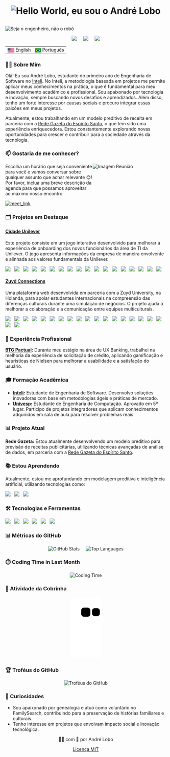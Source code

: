 <h1 align="center">
  <img src="**LINK_DO_BANNER_PERSONALIZADO**" alt="Hello World, eu sou o André Lobo" />
</h1>

## <h2 align="center">
  <img src="**LINK_DO_BANNER_CITACAO**" alt="Seja o engenheiro, não o robô" />
</h2>

<p align="center">
  <a href="https://www.linkedin.com/in/andre-lobo-dev/"><img src="https://img.shields.io/badge/linkedin-%230077B5.svg?&style=for-the-badge&logo=linkedin&logoColor=white" /></a>&nbsp;&nbsp;&nbsp;&nbsp;
  <a href="mailto:andre.paula@sou.inteli.edu.br"><img src="https://img.shields.io/badge/gmail-%23D14836.svg?&style=for-the-badge&logo=gmail&logoColor=white" /></a>&nbsp;&nbsp;&nbsp;&nbsp;
  <a href="https://github.com/AndreLobo1"><img src="https://img.shields.io/badge/github-%23121011.svg?&style=for-the-badge&logo=github&logoColor=white" /></a>
</p>

<table align="center">
  <tr>
    <td align="center"><a href="README.md"><img src="images/image (1).png" height="13" style="vertical-align:middle"> English</a></td>
    <td align="center"><a href="README_pt.md"><img src="images/image.png" height="13" style="vertical-align:middle"> Português</a></td>
  </tr>
</table>

### 🧑‍💻 Sobre Mim

Olá! Eu sou André Lobo, estudante do primeiro ano de Engenharia de Software no [Inteli](https://www.inteli.edu.br/). No Inteli, a metodologia baseada em projetos me permite aplicar meus conhecimentos na prática, o que é fundamental para meu desenvolvimento acadêmico e profissional. Sou apaixonado por tecnologia e inovação, sempre buscando novos desafios e aprendizados. Além disso, tenho um forte interesse por causas sociais e procuro integrar essas paixões em meus projetos.

Atualmente, estou trabalhando em um modelo preditivo de receita em parceria com a [Rede Gazeta do Espírito Santo](https://www.gazetaonline.com.br/), o que tem sido uma experiência enriquecedora. Estou constantemente explorando novas oportunidades para crescer e contribuir para a sociedade através da tecnologia.

### 📫 Gostaria de me conhecer?

<img align="right" src="images/andre_lobo.jpg" alt="Imagem Reunião" width="230" height="200">

Escolha um horário que seja conveniente para você e vamos conversar sobre qualquer assunto que achar relevante 😊! Por favor, inclua uma breve descrição da agenda para que possamos aproveitar ao máximo nosso encontro.

<a href="https://calendly.com/andrelobo/papo-com-andre-lobo" target="_blank">
    <img width="498" alt="meet_link" src="https://user-images.githubusercontent.com/15426564/144297439-f530f383-e73e-41e0-9914-a9b7d3f432e5.png">
</a>

### 🗂️ Projetos em Destaque

#### [**Cidade Unilever**](#)
Este projeto consiste em um jogo interativo desenvolvido para melhorar a experiência de onboarding dos novos funcionários da área de TI da Unilever. O jogo apresenta informações da empresa de maneira envolvente e alinhada aos valores fundamentais da Unilever.

<p align="left">
  <img src="https://img.shields.io/badge/HTML-E34F26?style=for-the-badge&logo=html5&logoColor=white" />&nbsp;&nbsp;
  <img src="https://img.shields.io/badge/CSS-1572B6?style=for-the-badge&logo=css3&logoColor=white" />&nbsp;&nbsp;
  <img src="https://img.shields.io/badge/Markdown-000000?style=for-the-badge&logo=markdown&logoColor=white" />&nbsp;&nbsp;
  <img src="https://img.shields.io/badge/JavaScript-F7DF1E?style=for-the-badge&logo=javascript&logoColor=black" />&nbsp;&nbsp;
  <img src="https://img.shields.io/badge/Phaser-5A0FC8?style=for-the-badge&logo=phaser&logoColor=white" />&nbsp;&nbsp;
  <img src="https://img.shields.io/badge/Node.js-339933?style=for-the-badge&logo=node-dot-js&logoColor=white" />&nbsp;&nbsp;
  <img src="https://img.shields.io/badge/Figma-F24E1E?style=for-the-badge&logo=figma&logoColor=white" />&nbsp;&nbsp;
  <img src="https://img.shields.io/badge/Git-F05032?style=for-the-badge&logo=git&logoColor=white" />&nbsp;&nbsp;
  <img src="https://img.shields.io/badge/GitHub-181717?style=for-the-badge&logo=github&logoColor=white" />&nbsp;&nbsp;
  <img src="https://img.shields.io/badge/NPM-CB3837?style=for-the-badge&logo=npm&logoColor=white" />&nbsp;&nbsp;
  <img src="https://img.shields.io/badge/Tiled-58A6FF?style=for-the-badge&logo=tiled&logoColor=white" />&nbsp;&nbsp;
  <img src="https://img.shields.io/badge/Librasprite-00A3E0?style=for-the-badge&logo=librasprite&logoColor=white" />&nbsp;&nbsp;
  <img src="https://img.shields.io/badge/Kanban-0097A7?style=for-the-badge&logo=kanban&logoColor=white" />&nbsp;&nbsp;
  <img src="https://img.shields.io/badge/Scrum-DF5B7F?style=for-the-badge&logo=scrum&logoColor=white" />&nbsp;&nbsp;
  <img src="https://img.shields.io/badge/Orientação a Objetos-8CC84D?style=for-the-badge&logo=java&logoColor=white" />&nbsp;&nbsp;
  <img src="https://img.shields.io/badge/Modularização de Código-4A9BFC?style=for-the-badge&logo=javascript&logoColor=white" />&nbsp;&nbsp;
  <img src="https://img.shields.io/badge/GitFlow-7F8C8D?style=for-the-badge&logo=git&logoColor=white" />&nbsp;&nbsp;
  <img src="https://img.shields.io/badge/VS Code-007ACC?style=for-the-badge&logo=visual-studio-code&logoColor=white" />
</p>

#### [**Zuyd Connections**](#)
Uma plataforma web desenvolvida em parceria com a Zuyd University, na Holanda, para apoiar estudantes internacionais na compreensão das diferenças culturais durante uma simulação de negócios. O projeto ajuda a melhorar a colaboração e a comunicação entre equipes multiculturais.

<p align="left">
  <img src="https://img.shields.io/badge/HTML-E34F26?style=for-the-badge&logo=html5&logoColor=white" />&nbsp;&nbsp;
  <img src="https://img.shields.io/badge/CSS-1572B6?style=for-the-badge&logo=css3&logoColor=white" />&nbsp;&nbsp;
  <img src="https://img.shields.io/badge/Markdown-000000?style=for-the-badge&logo=markdown&logoColor=white" />&nbsp;&nbsp;
  <img src="https://img.shields.io/badge/Git-F05032?style=for-the-badge&logo=git&logoColor=white" />&nbsp;&nbsp;
  <img src="https://img.shields.io/badge/GitHub-181717?style=for-the-badge&logo=github&logoColor=white" />&nbsp;&nbsp;
  <img src="https://img.shields.io/badge/NPM-CB3837?style=for-the-badge&logo=npm&logoColor=white" />&nbsp;&nbsp;
  <img src="https://img.shields.io/badge/Kanban-0097A7?style=for-the-badge&logo=kanban&logoColor=white" />&nbsp;&nbsp;
  <img src="https://img.shields.io/badge/Scrum-FF6F00?style=for-the-badge&logo=scrum&logoColor=white" />&nbsp;&nbsp;
  <img src="https://img.shields.io/badge/Sails.js-000000?style=for-the-badge&logo=sails.js&logoColor=white" />&nbsp;&nbsp;
  <img src="https://img.shields.io/badge/Node.js-339933?style=for-the-badge&logo=node-dot-js&logoColor=white" />&nbsp;&nbsp;
  <img src="https://img.shields.io/badge/Mocha-8D6748?style=for-the-badge&logo=mocha&logoColor=white" />&nbsp;&nbsp;
  <img src="https://img.shields.io/badge/Sinon.js-003A34?style=for-the-badge&logo=sinon.js&logoColor=white" />&nbsp;&nbsp;
  <img src="https://img.shields.io/badge/SQL-003B57?style=for-the-badge&logo=sql&logoColor=white" />&nbsp;&nbsp;
  <img src="https://img.shields.io/badge/DBeaver-4B92DB?style=for-the-badge&logo=dbeaver&logoColor=white" />&nbsp;&nbsp;
  <img src="https://img.shields.io/badge/PostgreSQL-336791?style=for-the-badge&logo=postgresql&logoColor=white" />&nbsp;&nbsp;
  <img src="https://img.shields.io/badge/Render-0050B3?style=for-the-badge&logo=render&logoColor=white" />&nbsp;&nbsp;
  <img src="https://img.shields.io/badge/SQL Designer-00BFFF?style=for-the-badge&logo=sql&logoColor=white" />&nbsp;&nbsp;
  <img src="https://img.shields.io/badge/Padrão AAA (Arrange-Act-Assert)-7F8C8D?style=for-the-badge&logo=testing&logoColor=white" />&nbsp;&nbsp;
  <img src="https://img.shields.io/badge/MVC (Model-View-Controller)-007ACC?style=for-the-badge&logo=architecture&logoColor=white" />&nbsp;&nbsp;
  <img src="https://img.shields.io/badge/VS Code-007ACC?style=for-the-badge&logo=visual-studio-code&logoColor=white" />
</p>



### 🏢 Experiência Profissional
**[BTG Pactual](https://www.btgpactual.com/):** Durante meu estágio na área de UX Banking, trabalhei na melhoria da experiência de solicitação de crédito, aplicando gamificação e heurísticas de Nielsen para melhorar a usabilidade e a satisfação do usuário.

### 🎓 Formação Acadêmica
- **[Inteli](https://www.inteli.edu.br/):** Estudante de Engenharia de Software. Desenvolvo soluções inovadoras com base em metodologias ágeis e práticas de mercado.
- **[Univesp](https://univesp.br/):** Estudante de Engenharia de Computação. Aprovado em 5º lugar. Participo de projetos integradores que aplicam conhecimentos adquiridos em sala de aula para resolver problemas reais.

### 📊 Projeto Atual
**Rede Gazeta:** Estou atualmente desenvolvendo um modelo preditivo para previsão de receitas publicitárias, utilizando técnicas avançadas de análise de dados, em parceria com a [Rede Gazeta do Espírito Santo](https://www.gazetaonline.com.br/).

### 📚 Estou Aprendendo
Atualmente, estou me aprofundando em modelagem preditiva e inteligência artificial, utilizando tecnologias como:

<p align="left">
  <img src="https://img.shields.io/badge/Python-3776AB?style=for-the-badge&logo=python&logoColor=white" />&nbsp;&nbsp;
  <img src="https://img.shields.io/badge/Pandas-150458?style=for-the-badge&logo=pandas&logoColor=white" />&nbsp;&nbsp;
  <img src="https://img.shields.io/badge/Numpy-013243?style=for-the-badge&logo=numpy&logoColor=white" />
</p>

### 🛠️ Tecnologias e Ferramentas
<p align="left">
  <img src="https://img.shields.io/badge/JavaScript-F7DF1E?style=for-the-badge&logo=javascript&logoColor=black" />&nbsp;&nbsp;
  <img src="https://img.shields.io/badge/Node.js-339933?style=for-the-badge&logo=node-dot-js&logoColor=white" />&nbsp;&nbsp;
  <img src="https://img.shields.io/badge/Phaser-5A0FC8?style=for-the-badge&logo=phaser&logoColor=white" />&nbsp;&nbsp;
  <img src="https://img.shields.io/badge/Figma-F24E1E?style=for-the-badge&logo=figma&logoColor=white" />&nbsp;&nbsp;
  <img src="https://img.shields.io/badge/HTML5-E34F26?style=for-the-badge&logo=html5&logoColor=white" />&nbsp;&nbsp;
  <img src="https://img.shields.io/badge/CSS3-1572B6?style=for-the-badge&logo=css3&logoColor=white" />
</p>

### 📊 Métricas do GitHub
<p align="center">
  <img src="https://github-readme-stats.vercel.app/api?username=AndreLobo1&show_icons=true&theme=dracula" alt="GitHub Stats" />&nbsp;&nbsp;&nbsp;&nbsp;
  <img src="https://github-readme-stats.vercel.app/api/top-langs/?username=AndreLobo1&layout=compact&theme=dracula" alt="Top Languages" />
</p>

### ⏱️ Coding Time in Last Month
<p align="center">
  <img src="https://wakatime.com/share/@andre_lobo/coding-time.svg" alt="Coding Time" />
</p>

### 🐍 Atividade da Cobrinha
<p align="center">
  <picture>
    <source media="(prefers-color-scheme: dark)" srcset="https://raw.githubusercontent.com/AndreLobo1/AndreLobo1/output/github-contribution-grid-snake-dark.svg">
    <source media="(prefers-color-scheme: light)" srcset="https://raw.githubusercontent.com/AndreLobo1/AndreLobo1/output/github-contribution-grid-snake.svg">
    <img alt="github contribution grid snake animation" src="https://raw.githubusercontent.com/AndreLobo1/AndreLobo1/output/github-contribution-grid-snake.svg">
  </picture>
</p>

### 🏆 Troféus do GitHub
<p align="center">
  <img src="https://github-profile-trophy.vercel.app/?username=AndreLobo1&theme=dracula" alt="Troféus do GitHub" />
</p>

### 🎉 Curiosidades
- Sou apaixonado por genealogia e atuo como voluntário no FamilySearch, contribuindo para a preservação de histórias familiares e culturais.
- Tenho interesse em projetos que envolvam impacto social e inovação tecnológica.

<p align="center">👨‍💻 com 💜 por André Lobo</p>

<p align="center">
  <a href="https://opensource.org/licenses/MIT">Licença MIT</a>
</p>
